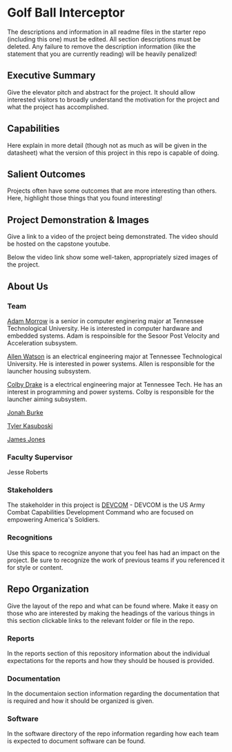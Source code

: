 # Golf Ball Interceptor

The descriptions and information in all readme files in the starter repo (including this one) must be edited. All section descriptions must be deleted. Any failure to remove the description information (like the statement that you are currently reading) will be heavily penalized!

## Executive Summary

Give the elevator pitch and abstract for the project. It should allow interested visitors to broadly understand the motivation for the project and what the project has accomplished.


## Capabilities

Here explain in more detail (though not as much as will be given in the datasheet) what the version of this project in this repo is capable of doing.


## Salient Outcomes

Projects often have some outcomes that are more interesting than others. Here, highlight those things that you found interesting!


## Project Demonstration & Images

Give a link to a video of the project being demonstrated. The video should be hosted on the capstone youtube.

Below the video link show some well-taken, appropriately sized images of the project.


## About Us

### Team

[Adam Morrow][def1] is a senior in computer enginering major at Tennessee Technological University. He is interested in computer hardware and embedded systems. Adam is respoinsible for the Sesoor Post Velocity and Acceleration subsystem.

[Allen Watson][def2] is an electrical engineering major at Tennessee Technological University. He is interested in power systems. Allen is responsible for the launcher housing subsystem. 

[Colby Drake][def3] is a electrical engineering major at Tennessee Tech. He has an interest in programming and power systems. Colby is responsible for the launcher aiming subsystem.

[Jonah Burke][def4]

[Tyler Kasuboski][def5]

[James Jones][def6]

### Faculty Supervisor

Jesse Roberts

### Stakeholders

The stakeholder in this project is [DEVCOM][def7] - DEVCOM is the US Army Combat Capabilities Development Command who are focused on empowering America's Soldiers.

### Recognitions

Use this space to recognize anyone that you feel has had an impact on the project. Be sure to recognize the work of previous teams if you referenced it for style or content. 

## Repo Organization

Give the layout of the repo and what can be found where. Make it easy on those who are interested by making the headings of the various things in this section clickable links to the relevant folder or file in the repo.


### Reports

In the reports section of this repository information about the individual expectations for the reports and how they should be housed is provided.

### Documentation

In the documentaion section information regarding the documentation that is required and how it should be organized is given.

### Software

In the software directory of the repo information regarding how each team is expected to document software can be found.


[def1]: https://www.linkedin.com/in/adam-morrow-7449a7238/
[def2]: https://www.linkedin.com/feed/
[def3]:https://www.linkedin.com/in/colby-drake-16379b1b9/
[def4]:https://www.linkedin.com/in/jonah-burke-a169a21a1/
[def5]:https://www.linkedin.com/in/tyler-kasuboski/
[def6]:https://www.linkedin.com/in/jtjones73/
[def7]: https://devcom.army.mil
